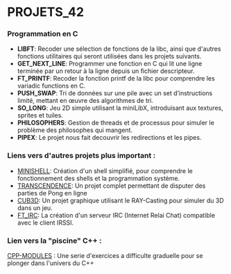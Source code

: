 # PROJETS_42

### Programmation en C

- **LIBFT**: Recoder une sélection de fonctions de la libc, ainsi que d'autres fonctions utilitaires qui seront utilisées dans les projets suivants.
- **GET_NEXT_LINE**: Programmer une fonction en C qui lit une ligne terminée par un retour à la ligne depuis un fichier descripteur.
- **FT_PRINTF**: Recoder la fonction printf de la libc pour comprendre les variadic functions en C.
- **PUSH_SWAP**: Tri de données sur une pile avec un set d’instructions limité, mettant en œuvre des algorithmes de tri.
- **SO_LONG**: Jeu 2D simple utilisant la miniLibX, introduisant aux textures, sprites et tuiles.
- **PHILOSOPHERS**: Gestion de threads et de processus pour simuler le problème des philosophes qui mangent.
- **PIPEX**: Le projet nous fait decouvrir les redirections et les pipes.

### Liens vers d'autres projets plus important :
  
- [MINISHELL](): Création d'un shell simplifié, pour comprendre le fonctionnement des shells et la programmation système.
- [TRANSCENDENCE](https://github.com/LaDeniseDe42/TRANSCENDENCE): Un projet complet permettant de disputer des parties de Pong en ligne
- [CUB3D](https://github.com/LaDeniseDe42/CUB3D): Un projet graphique utilisant le RAY-Casting pour simuler du 3D dans un jeu.
- [FT_IRC](): La création d'un serveur IRC (Internet Relai Chat) compatible avec le client IRSSI.

### Lien vers la "piscine" C++ :
[CPP-MODULES](https://github.com/LaDeniseDe42/CPP-Modules) : Une serie d'exercices a difficulte graduelle pour se plonger dans l'univers du C++
